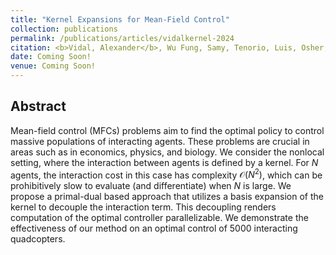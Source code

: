 ```yaml
---
title: "Kernel Expansions for Mean-Field Control"
collection: publications
permalink: /publications/articles/vidalkernel-2024
citation: <b>Vidal, Alexander</b>, Wu Fung, Samy, Tenorio, Luis, Osher, Stanley, Nurbekyan, Levon: Kernel Expansions for Mean-Field Control
date: Coming Soon!
venue: Coming Soon!
---
```

## Abstract
Mean-field control (MFCs) problems aim to find the optimal policy to control massive populations of interacting agents. These problems are crucial in areas such as in economics, physics, and biology. 
We consider the nonlocal setting, where the interaction between agents is defined by a kernel. For $N$ agents, the interaction cost in this case has complexity $\mathcal{O}(N^2)$, which can be prohibitively slow to evaluate (and differentiate) when $N$ is large. We propose a primal-dual based approach that utilizes a basis expansion of the kernel to decouple the interaction term. This decoupling renders computation of the optimal controller parallelizable. We demonstrate the effectiveness of our method on an optimal control of 5000 interacting quadcopters.
